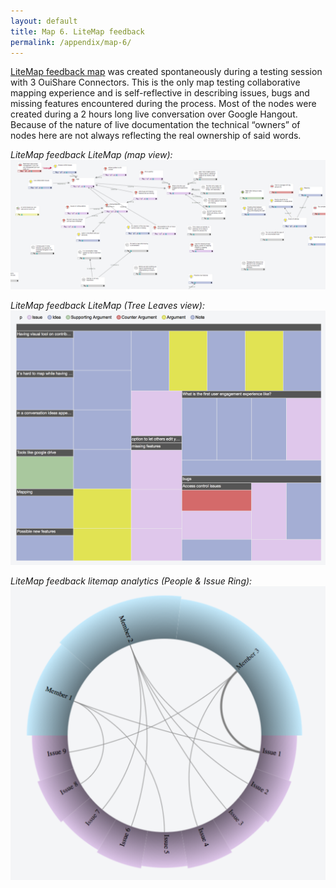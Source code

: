 ```yaml
---
layout: default
title: Map 6. LiteMap feedback
permalink: /appendix/map-6/
---
```


[LiteMap feedback map](https://litemap.net/map.php?id=84215159220238857001438000251#map) was created spontaneously during a testing session with 3 OuiShare Connectors. This is the only map testing collaborative mapping experience and is self-reflective in describing issues, bugs and missing features encountered during the process. Most of the nodes were created during a 2 hours long live conversation over Google Hangout. Because of the nature of live documentation the technical “owners” of nodes here are not always reflecting the real ownership of said words.


*LiteMap feedback LiteMap (map view):*
![.](/files/feedback-map.png)


*LiteMap feedback LiteMap (Tree Leaves view):*
![.](/files/feedback-leaves.png)

*LiteMap feedback litemap analytics (People &amp; Issue Ring):*
![.](/files/feedback-people-issue.png)